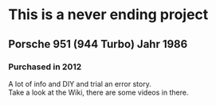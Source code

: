 # This is a never ending project
## Porsche 951 (944 Turbo) Jahr 1986
### Purchased in 2012
A lot of info and DIY and trial an error story.  
Take a look at the Wiki, there are some videos in there.